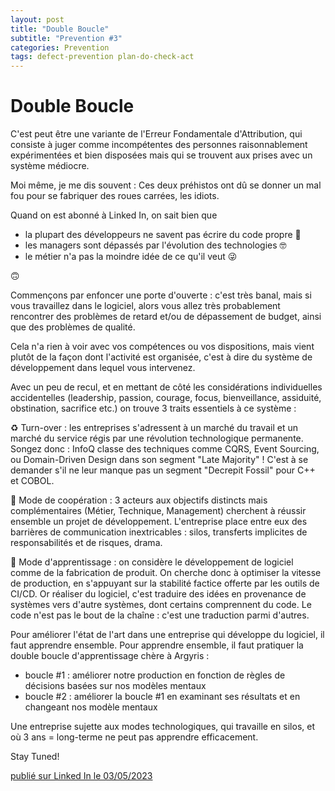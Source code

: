 ```yaml
---
layout: post
title: "Double Boucle"
subtitle: "Prevention #3"
categories: Prevention
tags: defect-prevention plan-do-check-act
---
```

# Double Boucle

C'est peut être une variante de l'Erreur Fondamentale d'Attribution, qui consiste à juger comme incompétentes des personnes raisonnablement expérimentées et bien disposées mais qui se trouvent aux prises avec un système médiocre.

Moi même, je me dis souvent : Ces deux préhistos ont dû se donner un mal fou pour se fabriquer des roues carrées, les idiots. 
<!--more-->

Quand on est abonné à Linked In, on sait bien que

- la plupart des développeurs ne savent pas écrire du code propre 🧐
- les managers sont dépassés par l'évolution des technologies 🤓
- le métier n'a pas la moindre idée de ce qu'il veut 😜

🙃

Commençons par enfoncer une porte d'ouverte : c'est très banal, mais si vous travaillez dans le logiciel, alors vous allez très probablement rencontrer des problèmes de retard et/ou de dépassement de budget, ainsi que des problèmes de qualité.

Cela n'a rien à voir avec vos compétences ou vos dispositions, mais vient plutôt de la façon dont l'activité est organisée, c'est à dire du système de développement dans lequel vous intervenez.

Avec un peu de recul, et en mettant de côté les considérations individuelles accidentelles (leadership, passion, courage, focus, bienveillance, assiduité, obstination, sacrifice etc.) on trouve 3 traits essentiels à ce système :

♻️  Turn-over : les entreprises s'adressent à un marché du travail et un marché du service régis par une révolution technologique permanente. Songez donc : InfoQ classe des techniques comme CQRS, Event Sourcing, ou Domain-Driven Design dans son segment "Late Majority" ! C'est à se demander s'il ne leur manque pas un segment "Decrepit Fossil" pour C++ et COBOL.

🤝  Mode de coopération : 3 acteurs aux objectifs distincts mais complémentaires (Métier, Technique, Management) cherchent à réussir ensemble un projet de développement. L'entreprise place entre eux des barrières de communication inextricables : silos, transferts implicites de responsabilités et de risques, drama.

📝 Mode d'apprentissage : on considère le développement de logiciel comme de la fabrication de produit. On cherche donc à optimiser la vitesse de production, en s'appuyant sur la stabilité factice offerte par les outils de CI/CD. Or réaliser du logiciel, c'est traduire des idées en provenance de systèmes vers d'autre systèmes, dont certains comprennent du code. Le code n'est pas le bout de la chaîne : c'est une traduction parmi d'autres.

Pour améliorer l'état de l'art dans une entreprise qui développe du logiciel, il faut apprendre ensemble. Pour apprendre ensemble, il faut pratiquer la double boucle d'apprentissage chère à Argyris :

- boucle #1 : améliorer notre production en fonction de règles de décisions basées sur nos modèles mentaux
- boucle #2 : améliorer la boucle #1 en examinant ses résultats et en changeant nos modèle mentaux

Une entreprise sujette aux modes technologiques, qui travaille en silos, et où 3 ans = long-terme ne peut pas apprendre efficacement.

Stay Tuned!

[publié sur Linked In le 03/05/2023](https://www.linkedin.com/posts/christophe-thibaut-35b4657_cest-peut-%C3%AAtre-une-variante-de-lerreur-activity-7059438984308932608-GWH6?utm_source=share&utm_medium=member_desktop)
